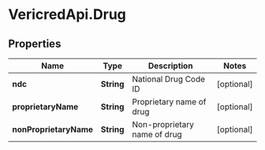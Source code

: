 # VericredApi.Drug

## Properties
Name | Type | Description | Notes
------------ | ------------- | ------------- | -------------
**ndc** | **String** | National Drug Code ID | [optional] 
**proprietaryName** | **String** | Proprietary name of drug | [optional] 
**nonProprietaryName** | **String** | Non-proprietary name of drug | [optional] 


